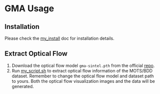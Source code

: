 # GMA Usage
## Installation
Please check the [my_install](my_install.md) doc for installation details.
## Extract Optical Flow
1. Download the optical flow model `gma-sintel.pth` from the official [repo](https://github.com/zacjiang/GMA/tree/main/checkpoints).
2. Run [my_script.sh](my_script.sh) to extract optical flow information of the MOTS/BDD dataset. Remember to change the optical flow model and dataset path to yours. Both the optical flow visualization images and the data will be generated.
